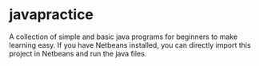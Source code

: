 # javapractice
A collection of simple and basic java programs for beginners to make learning easy. If you have Netbeans installed, you can directly import this project in Netbeans and run the java files.
